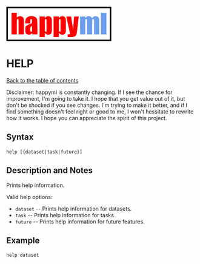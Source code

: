 ![happyml](../../happyml.png)

# HELP
[Back to the table of contents](../README.md)

Disclaimer: happyml is constantly changing. If I see the chance for improvement, I'm going to take it. I hope that you get value out of it,
but don't be shocked if you see changes. I'm trying to make it better, and if I find something doesn't feel right or good to me, I won't hessitate
to rewrite how it works. I hope you can appreciate the spirit of this project.

## Syntax

```happyml
help [{dataset|task|future}]
```

## Description and Notes
Prints help information.

Valid help options:
* `dataset` -- Prints help information for datasets.
* `task` -- Prints help information for tasks.
* `future` -- Prints help information for future features.


## Example

```happyml
help dataset
```

